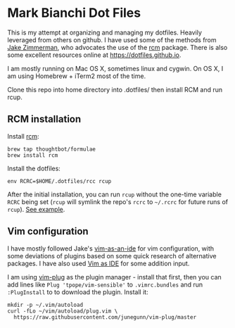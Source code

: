 # Mark Bianchi Dot Files

This is my attempt at organizing and managing my dotfiles. Heavily leveraged
from others on github. I have used some of the methods from [Jake Zimmerman](https://github.com/jez/dotfiles),
who advocates the use of the [rcm] package. There is also some excellent resources
online at <https://dotfiles.github.io>.

I am mostly running on Mac OS X, sometimes linux and cygwin. On OS X, I am using
Homebrew + iTerm2 most of the time.

Clone this repo into home directory into .dotfiles/ then install RCM and run rcup.

## RCM installation

Install [rcm](https://github.com/thoughtbot/rcm):

    brew tap thoughtbot/formulae
    brew install rcm

Install the dotfiles:

    env RCRC=$HOME/.dotfiles/rcc rcup

After the initial installation, you can run `rcup` without the one-time variable
`RCRC` being set (`rcup` will symlink the repo's `rcrc` to `~/.rcrc` for future
runs of `rcup`). [See
example](https://github.com/thoughtbot/dotfiles/blob/master/rcrc).

## Vim configuration

I have mostly followed Jake's [vim-as-an-ide][ide] for vim configuration, with
some deviations of plugins based on some quick research of alternative packages.
I have also used [Vim as IDE][as-ide] for some addition input.

I am using [vim-plug](https://github.com/junegunn/vim-plug) as the plugin manager -
install that first, then you can add lines like `Plug 'tpope/vim-sensible'` to
`.vimrc.bundles` and run `:PlugInstall` to to download the plugin. Install it:
```
mkdir -p ~/.vim/autoload
curl -fLo ~/vim/autoload/plug.vim \
  https://raw.githubusercontent.com/junegunn/vim-plug/master
```

[rcm]: https://github.com/thoughtbot/rcm
[jez_dot]: https://github.com/jez/dotfiles
[ide]: https://github.com/jez/vim-as-ide
[as-ide]: http://yannesposito.com/Scratch/en/blog/Vim-as-IDE
